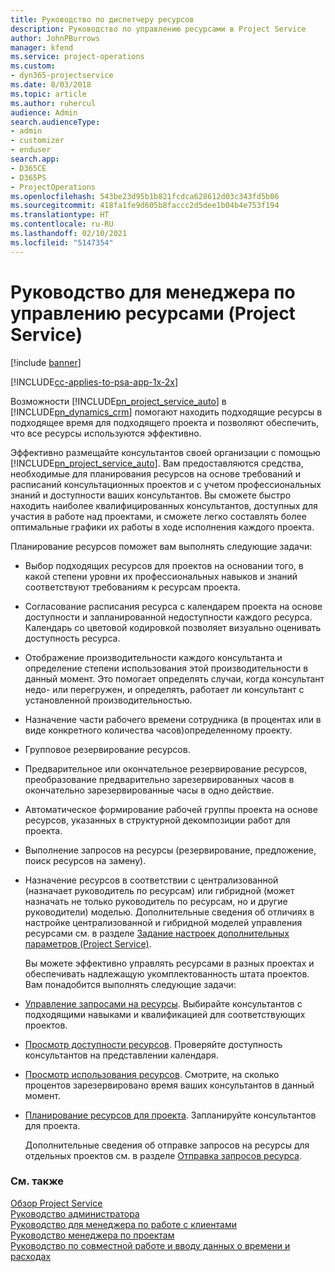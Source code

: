 ```yaml
---
title: Руководство по диспетчеру ресурсов
description: Руководство по управлению ресурсами в Project Service
author: JohnPBurrows
manager: kfend
ms.service: project-operations
ms.custom:
- dyn365-projectservice
ms.date: 8/03/2018
ms.topic: article
ms.author: ruhercul
audience: Admin
search.audienceType:
- admin
- customizer
- enduser
search.app:
- D365CE
- D365PS
- ProjectOperations
ms.openlocfilehash: 543be23d95b1b821fcdca628612d03c343fd5b06
ms.sourcegitcommit: 418fa1fe9d605b8faccc2d5dee1b04b4e753f194
ms.translationtype: HT
ms.contentlocale: ru-RU
ms.lasthandoff: 02/10/2021
ms.locfileid: "5147354"
---
```

# <a name="resource-manager-guide-project-service"></a>Руководство для менеджера по управлению ресурсами (Project Service)

[!include [banner](../includes/psa-now-project-operations.md)]

[!INCLUDE[cc-applies-to-psa-app-1x-2x](../includes/cc-applies-to-psa-app-1x-2x.md)]

Возможности [!INCLUDE[pn_project_service_auto](../includes/pn-project-service-auto.md)] в [!INCLUDE[pn_dynamics_crm](../includes/pn-dynamics-crm.md)] помогают находить подходящие ресурсы в подходящее время для подходящего проекта и позволяют обеспечить, что все ресурсы используются эффективно.  
  
 Эффективно размещайте консультантов своей организации с помощью [!INCLUDE[pn_project_service_auto](../includes/pn-project-service-auto.md)]. Вам предоставляются средства, необходимые для планирования ресурсов на основе требований и расписаний консультационных проектов и с учетом профессиональных знаний и доступности ваших консультантов. Вы сможете быстро находить наиболее квалифицированных консультантов, доступных для участия в работе над проектами, и сможете легко составлять более оптимальные графики их работы в ходе исполнения каждого проекта.  
  
 Планирование ресурсов поможет вам выполнять следующие задачи:  
  
- Выбор подходящих ресурсов для проектов на основании того, в какой степени уровни их профессиональных навыков и знаний соответствуют требованиям к ресурсам проекта.  
  
- Согласование расписания ресурса с календарем проекта на основе доступности и запланированной недоступности каждого ресурса. Календарь со цветовой кодировкой позволяет визуально оценивать доступность ресурса.  
  
- Отображение производительности каждого консультанта и определение степени использования этой производительности в данный момент. Это помогает определять случаи, когда консультант недо- или перегружен, и определять, работает ли консультант с установленной производительностью.  
  
- Назначение части рабочего времени сотрудника (в процентах или в виде конкретного количества часов)определенному проекту.  
  
- Групповое резервирование ресурсов.  
  
- Предварительное или окончательное резервирование ресурсов, преобразование предварительно зарезервированных часов в окончательно зарезервированные часы в одно действие.  
  
- Автоматическое формирование рабочей группы проекта на основе ресурсов, указанных в структурной декомпозиции работ для проекта.  
  
- Выполнение запросов на ресурсы (резервирование, предложение, поиск ресурсов на замену).  
  
- Назначение ресурсов в соответствии с централизованной (назначает руководитель по ресурсам) или гибридной (может назначать не только руководитель по ресурсам, но и другие руководители) моделью. Дополнительные сведения об отличиях в настройке централизованной и гибридной моделей управления ресурсами см. в разделе [Задание настроек дополнительных параметров (Project Service)](../psa/configure-additional-parameters-settings.md).  
  
  Вы можете эффективно управлять ресурсами в разных проектах и обеспечивать надлежащую укомплектованность штата проектов. Вам понадобится выполнять следующие задачи:  
  
- [Управление запросами на ресурсы](../psa/manage-resource-requests.md). Выбирайте консультантов с подходящими навыками и квалификацией для соответствующих проектов.  
  
- [Просмотр доступности ресурсов](../psa/view-resource-availability.md). Проверяйте доступность консультантов на представлении календаря.  
  
- [Просмотр использования ресурсов](../psa/view-resource-utilization.md). Смотрите, на сколько процентов зарезервировано время ваших консультантов в данный момент.  
  
- [Планирование ресурсов для проекта](../psa/schedule-resources-project.md). Запланируйте консультантов для проекта.  
  
  Дополнительные сведения об отправке запросов на ресурсы для отдельных проектов см. в разделе [Отправка запросов ресурса](../psa/submit-resource-requests.md).  
  
### <a name="see-also"></a>См. также  
 [Обзор Project Service](../psa/overview.md)   
 [Руководство администратора](../psa/admin-guide.md)   
 [Руководство для менеджера по работе с клиентами](../psa/account-manager-guide.md)   
 [Руководство менеджера по проектам](../psa/project-manager-guide.md)   
 [Руководство по совместной работе и вводу данных о времени и расходах](../psa/time-expense-collaboration-guide.md)
